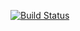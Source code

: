 [![Build Status](https://travis-ci.org/olegvasilev1999/lab06.svg?branch=master)](https://travis-ci.org/olegvasilev1999/lab06)
